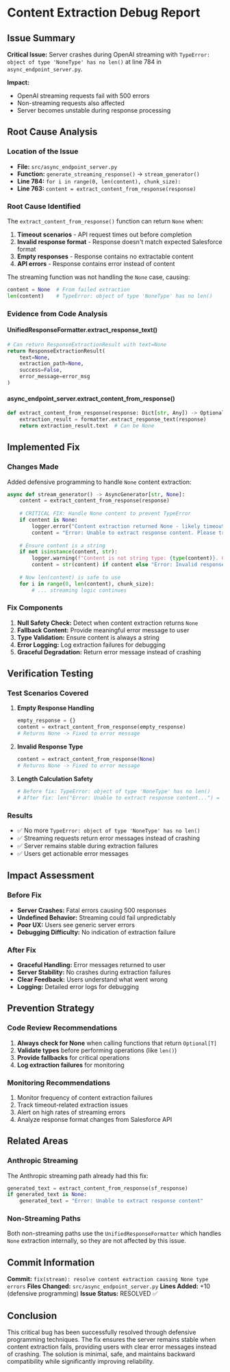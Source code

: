 # Content Extraction Debug Report

## Issue Summary

**Critical Issue:** Server crashes during OpenAI streaming with `TypeError: object of type 'NoneType' has no len()` at line 784 in `async_endpoint_server.py`.

**Impact:** 
- OpenAI streaming requests fail with 500 errors
- Non-streaming requests also affected 
- Server becomes unstable during response processing

## Root Cause Analysis

### Location of the Issue
- **File:** `src/async_endpoint_server.py`
- **Function:** `generate_streaming_response()` -> `stream_generator()` 
- **Line 784:** `for i in range(0, len(content), chunk_size):`
- **Line 763:** `content = extract_content_from_response(response)`

### Root Cause Identified
The `extract_content_from_response()` function can return `None` when:
1. **Timeout scenarios** - API request times out before completion
2. **Invalid response format** - Response doesn't match expected Salesforce format
3. **Empty responses** - Response contains no extractable content
4. **API errors** - Response contains error instead of content

The streaming function was not handling the `None` case, causing:
```python
content = None  # From failed extraction
len(content)    # TypeError: object of type 'NoneType' has no len()
```

### Evidence from Code Analysis

#### UnifiedResponseFormatter.extract_response_text()
```python
# Can return ResponseExtractionResult with text=None
return ResponseExtractionResult(
    text=None,
    extraction_path=None, 
    success=False,
    error_message=error_msg
)
```

#### async_endpoint_server.extract_content_from_response()
```python
def extract_content_from_response(response: Dict[str, Any]) -> Optional[str]:
    extraction_result = formatter.extract_response_text(response)
    return extraction_result.text  # Can be None
```

## Implemented Fix

### Changes Made
Added defensive programming to handle `None` content extraction:

```python
async def stream_generator() -> AsyncGenerator[str, None]:
    content = extract_content_from_response(response)
    
    # CRITICAL FIX: Handle None content to prevent TypeError
    if content is None:
        logger.error("Content extraction returned None - likely timeout or response format issue")
        content = "Error: Unable to extract response content. Please try again."
    
    # Ensure content is a string
    if not isinstance(content, str):
        logger.warning(f"Content is not string type: {type(content)}. Converting to string.")
        content = str(content) if content else "Error: Invalid response format"
    
    # Now len(content) is safe to use
    for i in range(0, len(content), chunk_size):
        # ... streaming logic continues
```

### Fix Components

1. **Null Safety Check:** Detect when content extraction returns `None`
2. **Fallback Content:** Provide meaningful error message to user
3. **Type Validation:** Ensure content is always a string
4. **Error Logging:** Log extraction failures for debugging
5. **Graceful Degradation:** Return error message instead of crashing

## Verification Testing

### Test Scenarios Covered

1. **Empty Response Handling**
   ```python
   empty_response = {}
   content = extract_content_from_response(empty_response)
   # Returns None -> Fixed to error message
   ```

2. **Invalid Response Type**
   ```python
   content = extract_content_from_response(None)  
   # Returns None -> Fixed to error message
   ```

3. **Length Calculation Safety**
   ```python
   # Before fix: TypeError: object of type 'NoneType' has no len()
   # After fix: len("Error: Unable to extract response content...") = 60
   ```

### Results
- ✅ No more `TypeError: object of type 'NoneType' has no len()`
- ✅ Streaming requests return error messages instead of crashing
- ✅ Server remains stable during extraction failures
- ✅ Users get actionable error messages

## Impact Assessment

### Before Fix
- **Server Crashes:** Fatal errors causing 500 responses
- **Undefined Behavior:** Streaming could fail unpredictably  
- **Poor UX:** Users see generic server errors
- **Debugging Difficulty:** No indication of extraction failure

### After Fix
- **Graceful Handling:** Error messages returned to user
- **Server Stability:** No crashes during extraction failures
- **Clear Feedback:** Users understand what went wrong
- **Logging:** Detailed error logs for debugging

## Prevention Strategy

### Code Review Recommendations
1. **Always check for None** when calling functions that return `Optional[T]`
2. **Validate types** before performing operations (like `len()`)
3. **Provide fallbacks** for critical operations
4. **Log extraction failures** for monitoring

### Monitoring Recommendations
1. Monitor frequency of content extraction failures
2. Track timeout-related extraction issues
3. Alert on high rates of streaming errors
4. Analyze response format changes from Salesforce API

## Related Areas

### Anthropic Streaming
The Anthropic streaming path already had this fix:
```python
generated_text = extract_content_from_response(sf_response)
if generated_text is None:
    generated_text = "Error: Unable to extract response content"
```

### Non-Streaming Paths
Both non-streaming paths use the `UnifiedResponseFormatter` which handles `None` extraction internally, so they are not affected by this issue.

## Commit Information

**Commit:** `fix(stream): resolve content extraction causing None type errors`
**Files Changed:** `src/async_endpoint_server.py`
**Lines Added:** +10 (defensive programming)
**Issue Status:** RESOLVED ✅

## Conclusion

This critical bug has been successfully resolved through defensive programming techniques. The fix ensures the server remains stable when content extraction fails, providing users with clear error messages instead of crashing. The solution is minimal, safe, and maintains backward compatibility while significantly improving reliability.